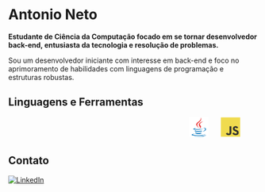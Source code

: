 # Antonio Neto

**Estudante de Ciência da Computação focado em se tornar desenvolvedor back-end, entusiasta da tecnologia e resolução de problemas.**

Sou um desenvolvedor iniciante com interesse em back-end e foco no aprimoramento de habilidades com linguagens de programação e estruturas robustas.

## Linguagens e Ferramentas



<marquee behavior="scroll" direction="left" scrollamount="6">
  <img src="https://raw.githubusercontent.com/devicons/devicon/master/icons/java/java-original.svg" height="40" alt="Java" />
  &nbsp;&nbsp;&nbsp;&nbsp;
  <img src="https://raw.githubusercontent.com/devicons/devicon/master/icons/javascript/javascript-original.svg" height="40" alt="JavaScript" />
</marquee>



## Contato
[![LinkedIn](https://img.shields.io/badge/LinkedIn-blue?logo=linkedin&style=for-the-badge)](https://www.linkedin.com/in/antonio-neto-1222012b9)
